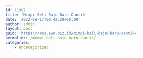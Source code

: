 ```yaml
---
id: 11907
title: 'Mimpi Beli Baju Baru Cantik'
date: '2022-09-17T00:42:20+00:00'
author: admin
layout: post
guid: 'https://bos.awn.biz.id/mimpi-beli-baju-baru-cantik/'
permalink: /mimpi-beli-baju-baru-cantik/
categories:
    - Uncategorized
---
```



